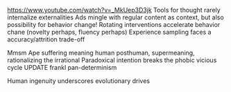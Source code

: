https://www.youtube.com/watch?v=_MkUep3D3jk
Tools for thought rarely internalize externalities
Ads mingle with regular content as context, but also possibility for behavior change!
Rotating interventions accelerate behavior chane (novelty perhaps, fluency perhaps)
Experience sampling faces a accuracy/attrition trade-off

Mmsm
Ape suffering meaning human posthuman, supermeaning, rationalizing the irrational
Paradoxical intention breaks the phobic vicious cycle
UPDATE frankl pan-determinism

Human ingenuity underscores evolutionary drives
